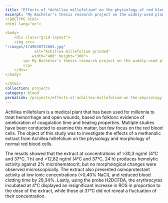 ```yaml
---
title: "Effects of *Achillea millefolium* on the physiology of red blood cells and platelets"
excerpt: "My Bachelor's thesis research project on the widely-used plant *A. millefolium* (yarrow) and its effects on human blood and coagulation. <br/><img src='/images/1749630772665.jpg' alt='Achillea millefolium grinded' align='right' width='400' height='300'>"
<!DOCTYPE html>
<html lang="en">

<body>
    <div class="grid-layout">
    <img src=
"/images/1749630772665.jpg" 
             alt="Achillea millefolium grinded"
            width="400" height="300">
        <p> My Bachelor's thesis research project on the widely-used plant *A. millefolium* (yarrow) and its effects on human blood and coagulation
        </p>
    </div>
</body>

</html>
collection: projects
category: blood
permalink: /projects/effects-of-achillea-millefolium-on-the-physiology-of-red-blood-cells-and-platelets
---
```


Achillea millefolium is a medical plant that has been used for millennia to treat hemorrhage and open wounds, based on folkloric evidence of amelioration of coagulation time and healing properties. Multiple studies have been conducted to examine this matter, but few focus on the red blood cells. The object of this study was to investigate the effects of a methanolic extract from Achillea millefolium on the physiology and morphology of normal red blood cells.

The results showed that the extract at concentrations of >30,3 ng/ml (4&deg;C and 37&deg;C, 1 h) and >12,82 ng/ml (4&deg;C and 37&deg;C, 24 h) produces hemolytic activity against 2% microhematocrit, but no morphological changes were observed microscopically. The extract also presented osmoprotectant activity at low ionic concentrations (<0,40% NaCl), and reduced blood clotting time by 29,34%. Lastly, using the probe H2DCFDA, the erythrocytes incubated at 4&deg;C displayed an insignificant increase in ROS in proportion to the dose of the extract, while those at 37&deg;C did not reveal a fluctuation of their concentration.
